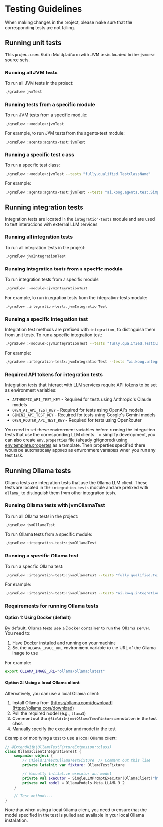 # Testing Guidelines

When making changes in the project, please make sure that the corresponding tests are not failing.

## Running unit tests

This project uses Kotlin Multiplatform with JVM tests located in the `jvmTest` source sets.

### Running all JVM tests

To run all JVM tests in the project:

```bash
./gradlew jvmTest
```

### Running tests from a specific module

To run JVM tests from a specific module:

```bash
./gradlew :<module>:jvmTest
```

For example, to run JVM tests from the agents-test module:

```bash
./gradlew :agents:agents-test:jvmTest
```

### Running a specific test class

To run a specific test class:

```bash
./gradlew :<module>:jvmTest --tests "fully.qualified.TestClassName"
```

For example:

```bash
./gradlew :agents:agents-test:jvmTest --tests "ai.koog.agents.test.SimpleAgentMockedTest"
```

## Running integration tests

Integration tests are located in the `integration-tests` module and are used to test interactions with external LLM
services.

### Running all integration tests

To run all integration tests in the project:

```bash
./gradlew jvmIntegrationTest
```

### Running integration tests from a specific module

To run integration tests from a specific module:

```bash
./gradlew :<module>:jvmIntegrationTest
```

For example, to run integration tests from the integration-tests module:

```bash
./gradlew :integration-tests:jvmIntegrationTest
```

### Running a specific integration test

Integration test methods are prefixed with `integration_` to distinguish them from unit tests. To run a specific
integration test:

```bash
./gradlew :<module>:jvmIntegrationTest --tests "fully.qualified.TestClassName.integration_testMethodName"
```

For example:

```bash
./gradlew :integration-tests:jvmIntegrationTest --tests "ai.koog.integration.tests.SingleLLMPromptExecutorIntegrationTest.integration_testExecute"
```

### Required API tokens for integration tests

Integration tests that interact with LLM services require API tokens to be set as environment variables:

- `ANTHROPIC_API_TEST_KEY` - Required for tests using Anthropic's Claude models
- `OPEN_AI_API_TEST_KEY` - Required for tests using OpenAI's models
- `GEMINI_API_TEST_KEY` - Required for tests using Google's Gemini models
- `OPEN_ROUTER_API_TEST_KEY` - Required for tests using OpenRouter

You need to set these environment variables before running the integration tests that use the corresponding LLM clients.
To simplify development, you can also create `env.properties` file (already gitignored) using [env.template.propertes](./integration-tests/env.template.properties) as a template.
Then properties specified there would be automatically applied as environment variables when you run any test task.

## Running Ollama tests

Ollama tests are integration tests that use the Ollama LLM client. These tests are located in the `integration-tests`
module and are prefixed with `ollama_` to distinguish them from other integration tests.

### Running Ollama tests with jvmOllamaTest

To run all Ollama tests in the project:

```bash
./gradlew jvmOllamaTest
```

To run Ollama tests from a specific module:

```bash
./gradlew :integration-tests:jvmOllamaTest
```

### Running a specific Ollama test

To run a specific Ollama test:

```bash
./gradlew :integration-tests:jvmOllamaTest --tests "fully.qualified.TestClassName.ollama_testMethodName"
```

For example:

```bash
./gradlew :integration-tests:jvmOllamaTest --tests "ai.koog.integration.tests.OllamaClientIntegrationTest.ollama_test execute simple prompt"
```

### Requirements for running Ollama tests

#### Option 1: Using Docker (default)

By default, Ollama tests use a Docker container to run the Ollama server. You need to:

1. Have Docker installed and running on your machine
2. Set the `OLLAMA_IMAGE_URL` environment variable to the URL of the Ollama image to use

For example:

```bash
export OLLAMA_IMAGE_URL="ollama/ollama:latest"
```

#### Option 2: Using a local Ollama client

Alternatively, you can use a local Ollama client:

1. Install Ollama from [https://ollama.com/download](https://ollama.com/download)
2. Pull the required model (e.g., `llama3`)
3. Comment out the `@field:InjectOllamaTestFixture` annotation in the test class
4. Manually specify the executor and model in the test

Example of modifying a test to use a local Ollama client:

```kotlin
// @ExtendWith(OllamaTestFixtureExtension::class)
class OllamaClientIntegrationTest {
    companion object {
        // @field:InjectOllamaTestFixture  // Comment out this line
        private lateinit var fixture: OllamaTestFixture

        // Manually initialize executor and model
        private val executor = SingleLLMPromptExecutor(OllamaClient("http://localhost:11434"))
        private val model = OllamaModels.Meta.LLAMA_3_2
    }

    // Test methods...
}
```

Note that when using a local Ollama client, you need to ensure that the model specified in the test is pulled and
available in your local Ollama installation.